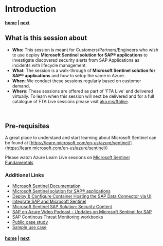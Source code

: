 # Introduction

#### [home](./introduction.md)  | [next](./SentinelSAPSolution.md)


## What is this session about


* **Who:** This session is meant for Customers/Partners/Engineers who wish to use deploy **Microsoft Sentinel solution for SAP® applications** to investigate discovered security alerts from SAP Applications as incidents with lifecycle management.
* **What**: The session is a walk-through of **Microsoft Sentinel solution for SAP® applications** and how to setup  the same in Azure.
* **When**: We conduct these sessions regularly based on customer demand. 
* **Where**: These sessions are offered as part of 'FTA Live' and delivered virtually. To learn when this session will next be delivered and for a full catalogue of FTA Live sessions please visit [aka.ms/ftalive](https://aka.ms/ftalive).
</br>

## Pre-requisites
A great place to understand and start learning about Microsoft Sentinel can be found at [https://learn.microsoft.com/en-us/azure/sentinel/](https://learn.microsoft.com/en-us/azure/sentinel/)

Please watch Azure Learn Live sessions on [Microsoft Sentinel Fundamentals](https://learn.microsoft.com/en-us/shows/learn-live/fasttrack-for-azure-season-2-ep15-microsoft-sentinel-fundamentals)

### Additional Links

- [Microsoft Sentinel Documentation](https://learn.microsoft.com/en-us/azure/sentinel/)
- [Microsoft Sentinel solution for SAP® applications](https://learn.microsoft.com/en-us/azure/sentinel/sap/deployment-overview)
- [Deploy & Configure Container Hosting the SAP Data Connector via UI](https://www.youtube.com/watch?v=bg0vmUvcQ5Q)
- [Integrate SAP and Microsoft Sentinel](https://docs.microsoft.com/en-us/azure/sentinel/sap-deploy-solution)
- [Microsoft Sentinel SAP Solution: Security Content](https://docs.microsoft.com/en-us/azure/sentinel/sap-solution-security-content)
- [SAP on Azure Video Podcast - Updates on Microsoft Sentinel for SAP](https://youtu.be/mn0kqpxitsQ)
- [SAP Continous Threat Monitoring workbooks](https://techcommunity.microsoft.com/t5/microsoft-sentinel-blog/microsoft-sentinel-sap-continuous-threat-monitoring-workbooks/ba-p/3015630)
- [Public case study](https://www.microsoft.com/insidetrack/blog/protecting-microsofts-sap-workload-with-microsoft-sentinel/)
- [Sample use case](https://blogs.sap.com/2022/03/14/microsoft-sentinel-and-logic-apps-can-be-the-guardians-of-sap-security-operations-secops/)
#### [home](./introduction.md)  | [next](./SentinelSAPSolution.md)
